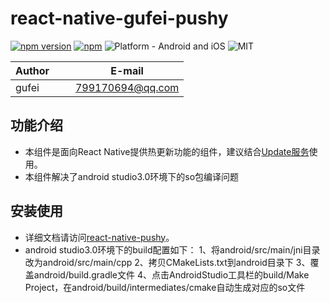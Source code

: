 # react-native-gufei-pushy

[![npm version](https://badge.fury.io/js/react-native-gufei-pushy.svg)](https://badge.fury.io/js/react-native-gufei-pushy)
[![npm](https://img.shields.io/npm/dt/react-native-gufei-pushy.svg)](https://www.npmjs.com/package/react-native-gufei-pushy)
![Platform - Android and iOS](https://img.shields.io/badge/platform-Android%20%7C%20iOS-yellow.svg)
![MIT](https://img.shields.io/dub/l/vibe-d.svg)

| Author        |     E-mail      |
| ------------- |:---------------:|
| gufei         | 799170694@qq.com|


## 功能介绍

- 本组件是面向React Native提供热更新功能的组件，建议结合[Update服务](http://update.reactnative.cn/)使用。
- 本组件解决了android studio3.0环境下的so包编译问题

## 安装使用

- 详细文档请访问[react-native-pushy](https://github.com/reactnativecn/react-native-pushy)。
- android studio3.0环境下的build配置如下：
1、将android/src/main/jni目录改为android/src/main/cpp
2、拷贝CMakeLists.txt到android目录下
3、覆盖android/build.gradle文件
4、点击AndroidStudio工具栏的build/Make Project，在android/build/intermediates/cmake自动生成对应的so文件 
